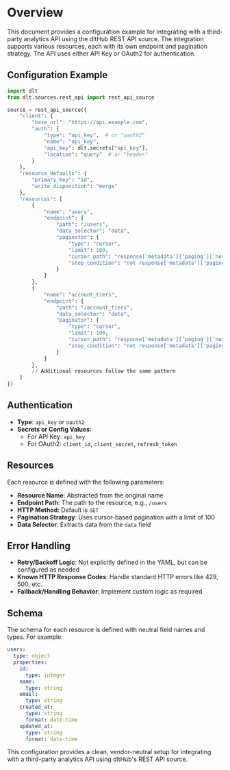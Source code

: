 # Overview

This document provides a configuration example for integrating with a third-party analytics API using the dltHub REST API source. The integration supports various resources, each with its own endpoint and pagination strategy. The API uses either API Key or OAuth2 for authentication.

## Configuration Example

```python
import dlt
from dlt.sources.rest_api import rest_api_source

source = rest_api_source({
    "client": {
        "base_url": "https://api.example.com",
        "auth": {
            "type": "api_key",  # or "oauth2"
            "name": "api_key",
            "api_key": dlt.secrets["api_key"],
            "location": "query"  # or "header"
        }
    },
    "resource_defaults": {
        "primary_key": "id",
        "write_disposition": "merge"
    },
    "resources": [
        {
            "name": "users",
            "endpoint": {
                "path": "/users",
                "data_selector": "data",
                "paginator": {
                    "type": "cursor",
                    "limit": 100,
                    "cursor_path": "response['metadata']['paging']['next_page']",
                    "stop_condition": "not response['metadata']['paging']['next_page']"
                }
            }
        },
        {
            "name": "account_tiers",
            "endpoint": {
                "path": "/account_tiers",
                "data_selector": "data",
                "paginator": {
                    "type": "cursor",
                    "limit": 100,
                    "cursor_path": "response['metadata']['paging']['next_page']",
                    "stop_condition": "not response['metadata']['paging']['next_page']"
                }
            }
        },
        // Additional resources follow the same pattern
    ]
})
```

## Authentication

- **Type**: `api_key` or `oauth2`
- **Secrets or Config Values**:
  - For API Key: `api_key`
  - For OAuth2: `client_id`, `client_secret`, `refresh_token`

## Resources

Each resource is defined with the following parameters:

- **Resource Name**: Abstracted from the original name
- **Endpoint Path**: The path to the resource, e.g., `/users`
- **HTTP Method**: Default is `GET`
- **Pagination Strategy**: Uses cursor-based pagination with a limit of 100
- **Data Selector**: Extracts data from the `data` field

## Error Handling

- **Retry/Backoff Logic**: Not explicitly defined in the YAML, but can be configured as needed
- **Known HTTP Response Codes**: Handle standard HTTP errors like 429, 500, etc.
- **Fallback/Handling Behavior**: Implement custom logic as required

## Schema

The schema for each resource is defined with neutral field names and types. For example:

```yaml
users:
  type: object
  properties:
    id:
      type: integer
    name:
      type: string
    email:
      type: string
    created_at:
      type: string
      format: date-time
    updated_at:
      type: string
      format: date-time
```

This configuration provides a clean, vendor-neutral setup for integrating with a third-party analytics API using dltHub's REST API source.